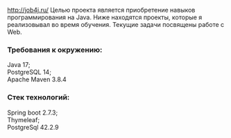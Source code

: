 http://job4j.ru/
Целью проекта является приобретение навыков программирования на Java.
Ниже находятся проекты, которые я реализовывал во время обучения.
Текущие задачи посвящены работе с Web.

### Требования к окружению:
Java 17;\
PostgreSQL 14;\
Apache Maven 3.8.4

### Стек технологий:
Spring boot 2.7.3;\
Thymeleaf;\
PostgreSql 42.2.9